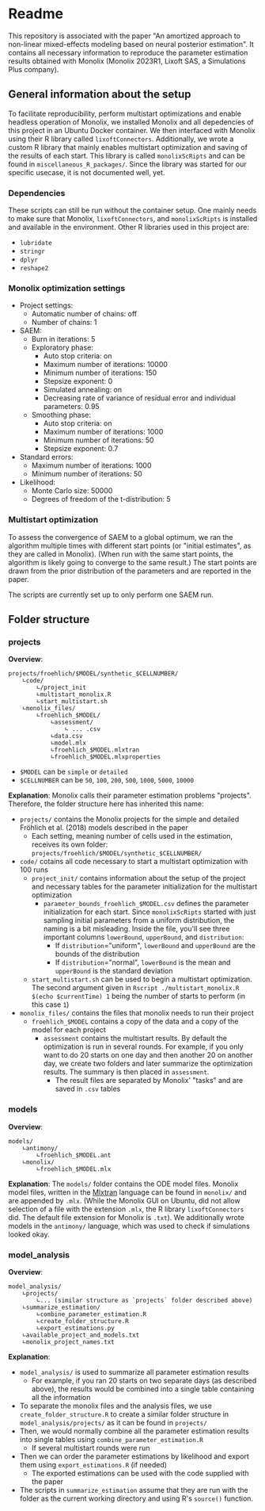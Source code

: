 # Readme
This repository is associated with the paper "An amortized approach to non-linear mixed-effects modeling based on neural posterior estimation". It contains all necessary information to reproduce the parameter estimation results obtained with Monolix (Monolix 2023R1, Lixoft SAS, a Simulations Plus company).

## General information about the setup
To facilitate reproducibility, perform multistart optimizations and enable headless operation of Monolix, we installed Monolix and all depedencies of this project in an Ubuntu Docker container. We then interfaced with Monolix using their R library called `lixoftConnectors`. Additionally, we wrote a custom R library that mainly enables multistart optimization and saving of the results of each start. This library is called `monolixScRipts` and can be found in `miscellaneous_R_packages/`. Since the library was started for our specific usecase, it is not documented well, yet.

### Dependencies
These scripts can still be run without the container setup. One mainly needs to make sure that Monolix, `lixoftConnectors`, and `monolixScRipts` is installed and available in the environment. Other R libraries used in this project are:
- `lubridate`
- `stringr`
- `dplyr`
- `reshape2`

### Monolix optimization settings
- Project settings:
    - Automatic number of chains: off
    - Number of chains: 1
- SAEM:
    - Burn in iterations: 5
    - Exploratory phase: 
        - Auto stop criteria: on
        - Maximum number of iterations: 10000
        - Minimum number of iterations: 150
        - Stepsize exponent: 0
        - Simulated annealing: on
        - Decreasing rate of variance of residual error and individual parameters: 0.95
    - Smoothing phase:
        - Auto stop criteria: on
        - Maximum number of iterations: 1000
        - Minimum number of iterations: 50
        - Stepsize exponent: 0.7
- Standard errors:
    - Maximum number of iterations: 1000
    - Minimum number of iterations: 50
- Likelihood:
    - Monte Carlo size: 50000
    - Degrees of freedom of the t-distribution: 5

### Multistart optimization
To assess the convergence of SAEM to a global optimum, we ran the algorithm multiple times with different start points (or "initial estimates", as they are called in Monolix). (When run with the same start points, the algorithm is likely going to converge to the same result.) The start points are drawn from the prior distribution of the parameters and are reported in the paper.

The scripts are currently set up to only perform one SAEM run.

## Folder structure
### projects
**Overview**:
```
projects/froehlich/$MODEL/synthetic_$CELLNUMBER/
    ∟code/
        ∟/project_init
        ∟multistart_monolix.R
        ∟start_multistart.sh
    ∟monolix_files/
        ∟froehlich_$MODEL/
            ∟assessment/
                ∟ ... .csv
            ∟data.csv
            ∟model.mlx
            ∟froehlich_$MODEL.mlxtran
            ∟froehlich_$MODEL.mlxproperties
```
- `$MODEL` can be `simple` or `detailed`
- `$CELLNUMBER` can be `50`, `100`, `200`, `500`, `1000`, `5000`, `10000`

**Explanation**: Monolix calls their parameter estimation problems "projects". Therefore, the folder structure here has inherited this name:
- `projects/` contains the Monolix projects for the simple and detailed Fröhlich et al. (2018) models described in the paper
    - Each setting, meaning number of cells used in the estimation, receives its own folder: `projects/froehlich/$MODEL/synthetic_$CELLNUMBER/`
- `code/` cotains all code necessary to start a multistart optimization with 100 runs
    - `project_init/` contains information about the setup of the project and necessary tables for the parameter initialization for the multistart optimization
        - `parameter_bounds_froehlich_$MODEL.csv` defines the parameter initialization for each start. Since `monolixScRipts` started with just sampling initial parameters from a uniform distribution, the naming is a bit misleading. Inside the file, you'll see three important columns `lowerBound`, `upperBound`, and `distribution`:
            - If `distribution`="uniform", `lowerBound` and `upperBound` are the bounds of the distribution
            - If `distribution`="normal", `lowerBound` is the mean and `upperBound` is the standard deviation
    - `start_multistart.sh` can be used to begin a multistart optimization. The second argument given in `Rscript ./multistart_monolix.R $(echo $currentTime) 1` being the number of starts to perform (in this case `1`)
- `monolix_files/` contains the files that monolix needs to run their project
    - `froehlich_$MODEL` contains a copy of the data and a copy of the model for each project
        - `assessment` contains the multistart results. By default the optimization is run in several rounds. For example, if you only want to do 20 starts on one day and then another 20 on another day, we create two folders and later summarize the optimization results. The summary is then placed in `assessment`.
            - The result files are separated by Monolix' "tasks" and are saved in `.csv` tables

### models
**Overview**:
```
models/
    ∟antimony/
        ∟froehlich_$MODEL.ant
    ∟monolix/
        ∟froehlich_$MODEL.mlx
```

**Explanation**:
The `models/` folder contains the ODE model files. Monolix model files, written in the [Mlxtran](https://mlxtran.lixoft.com/) language can be found in `monolix/` and are appended by `.mlx`. (While the Monolix GUI on Ubuntu, did not allow selection of a file with the extension `.mlx`, the R library `lixoftConnectors` did. The default file extension for Monolix is `.txt`). We additionally wrote models in the `antimony/` language, which was used to check if simulations looked okay.

### model_analysis
**Overview**:
```
model_analysis/
    ∟projects/
        ∟... (similar structure as `projects` folder described above)
    ∟summarize_estimation/
        ∟combine_parameter_estimation.R
        ∟create_folder_structure.R
        ∟export_estimations.py
    ∟available_project_and_models.txt
    ∟monolix_project_names.txt
```

**Explanation**:
- `model_analysis/` is used to summarize all parameter estimation results
    - For example, if you ran 20 starts on two separate days (as described above), the results would be combined into a single table containing all the information
- To separate the monolix files and the analysis files, we use `create_folder_structure.R` to create a similar folder structure in `model_analysis/projects/` as it can be found in `projects/`
- Then, we would normally combine all the parameter estimation results into single tables using `combine_parameter_estimation.R`
    - If several multistart rounds were run
- Then we can order the parameter estimations by likelihood and export them using `export_estimations.R` (if needed)
    - The exported estimations can be used with the code supplied with the paper
- The scripts in `summarize_estimation` assume that they are run with the folder as the current working directory and using R's `source()` function.
